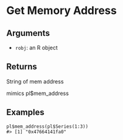 # Get Memory Address

## Arguments

- `robj`: an R object

## Returns

String of mem address

mimics pl$mem_address

## Examples

<pre class='r-example'><code><span class='r-in'><span><span class='va'>pl</span><span class='op'>$</span><span class='fu'>mem_address</span><span class='op'>(</span><span class='va'>pl</span><span class='op'>$</span><span class='fu'>Series</span><span class='op'>(</span><span class='fl'>1</span><span class='op'>:</span><span class='fl'>3</span><span class='op'>)</span><span class='op'>)</span></span></span>
<span class='r-out co'><span class='r-pr'>#&gt;</span> [1] "0x47664141fa0"</span>
 </code></pre>